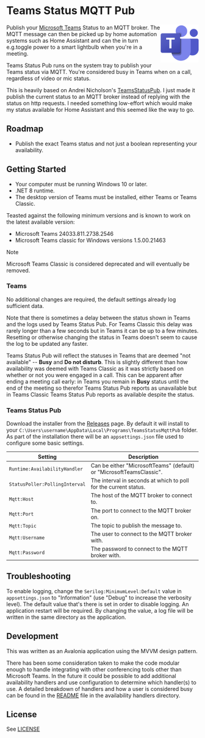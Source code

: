 # Teams Status MQTT Pub

<img src="src/TeamsStatusMqttPub/Assets/logo.webp" width="100" alt="TeamsStatusMqttPub Logo" align="right" />

Publish your [Microsoft Teams](https://www.microsoft.com/en-us/microsoft-teams/group-chat-software/) Status to an MQTT broker. The MQTT message can then be picked up by home automation systems such as Home Assistant and can the in turn e.g.toggle power to a smart lightbulb when you're in a meeting.

Teams Status Pub runs on the system tray to publish your Teams status via MQTT. You're considered busy in Teams when on a call, regardless of video or mic status.

This is heavily based on Andrei Nicholson's [TeamsStatusPub](https://github.com/tetsuo13/TeamsStatusPub). I just made it publish the current status to an MQTT broker instead of replying with the status on http requests. 
I needed something low-effort which would make my status available for Home Assistant and this seemed like the way to go.

## Roadmap
- Publish the exact Teams status and not just a boolean representing your availability.

## Getting Started

- Your computer must be running Windows 10 or later.
- .NET 8 runtime.
- The desktop version of Teams must be installed, either Teams or Teams Classic.

Teasted against the following minimum versions and is known to work on the latest available version:

- Microsoft Teams 24033.811.2738.2546
- Microsoft Teams classic for Windows versions 1.5.00.21463

> [!NOTE]
> Microsoft Teams Classic is considered deprecated and will eventually be removed.

### Teams

No additional changes are required, the default settings already log sufficient data.

Note that there is sometimes a delay between the status shown in Teams and the logs used by Teams Status Pub. For Teams Classic this delay was rarely longer than a few seconds but in Teams it can be up to a few minutes. Resetting or otherwise changing the status in Teams doesn't seem to cause the log to be updated any faster.

Teams Status Pub will reflect the statuses in Teams that are deemed "not available" -- **Busy** and **Do not disturb**. This is slightly different than how availability was deemed with Teams Classic as it was strictly based on whether or not you were engaged in a call. This can be apparent after ending a meeting call early: in Teams you remain in **Busy** status until the end of the meeting so therefor Teams Status Pub reports as unavailable but in Teams Classic Teams Status Pub reports as available despite the status.

### Teams Status Pub

Download the installer from the [Releases](https://github.com/tetsuo13/TeamsStatusqttPub/releases) page. By default it will install to your `C:\Users\username\AppData\Local\Programs\TeamsStatusMqttPub` folder. As part of the installation there will be an `appsettings.json` file used to configure some basic settings.

| Setting | Description |
| ------- | ----------- |
| `Runtime:AvailabilityHandler` | Can be either "MicrosoftTeams" (default) or "MicrosoftTeamsClassic". |
| `StatusPoller:PollingInterval` | The interval in seconds at which to poll for the current status. |
| `Mqtt:Host` | The host of the MQTT broker to connect to. |
| `Mqtt:Port` | The port to connect to the MQTT broker on. |
| `Mqtt:Topic` | The topic to publish the message to. |
| `Mqtt:Username` | The user to connect to the MQTT broker with. |
| `Mqtt:Password` | The password to connect to the MQTT broker with. |

## Troubleshooting

To enable logging, change the `Serilog:MinimumLevel:Default` value in `appsettings.json` to "Information" (use "Debug" to increase the verbosity level). The default value that's there is set in order to disable logging. An application restart will be required. By changing the value, a log file will be written in the same directory as the application.

## Development

This was written as an Avalonia application using the MVVM design pattern.

There has been some consideration taken to make the code modular enough to handle integrating with other conferencing tools other than Microsoft Teams. In the future it could be possible to add additional availability handlers and use configuration to determine which handler(s) to use. A detailed breakdown of handlers and how a user is considered busy can be found in the [README](src/TeamsStatusMqttPub.Core/Services/AvailabilityHandlers/README.md) file in the availability handlers directory.

## License

See [LICENSE](LICENSE) 
